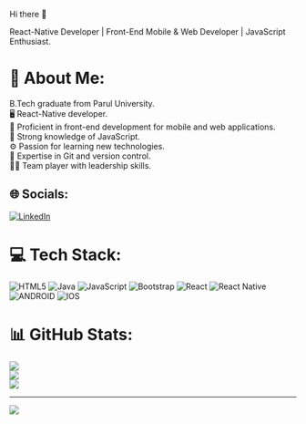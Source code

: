 Hi there 👋

React-Native Developer | Front-End Mobile & Web Developer | JavaScript Enthusiast.

# 💫 About Me:
 B.Tech graduate from Parul University.<br>🖥️  React-Native developer.<br>📱  Proficient in front-end development for mobile and web applications.<br>📒  Strong knowledge of JavaScript.<br>⚙️  Passion for learning new technologies.<br>🥼  Expertise in Git and version control.<br>🧑‍🏫  Team player with leadership skills.<br>


## 🌐 Socials:
[![LinkedIn](https://img.shields.io/badge/LinkedIn-%230077B5.svg?logo=linkedin&logoColor=white)](https://linkedin.com/in/juhil-gajera) 

# 💻 Tech Stack:
![HTML5](https://img.shields.io/badge/html5-%23E34F26.svg?style=for-the-badge&logo=html5&logoColor=white) ![Java](https://img.shields.io/badge/java-%23ED8B00.svg?style=for-the-badge&logo=java&logoColor=white) ![JavaScript](https://img.shields.io/badge/javascript-%23323330.svg?style=for-the-badge&logo=javascript&logoColor=%23F7DF1E) ![Bootstrap](https://img.shields.io/badge/bootstrap-%23563D7C.svg?style=for-the-badge&logo=bootstrap&logoColor=white) ![React](https://img.shields.io/badge/react-%2320232a.svg?style=for-the-badge&logo=react&logoColor=%2361DAFB) ![React Native](https://img.shields.io/badge/react_native-%2320232a.svg?style=for-the-badge&logo=react&logoColor=%2361DAFB) ![ANDROID](https://img.shields.io/badge/android-%2320232a.svg?style=for-the-badge&logo=android&logoColor=%a4c639) ![IOS](https://img.shields.io/badge/IOS-%2320232a.svg?style=for-the-badge&logo=apple&logoColor=white)
# 📊 GitHub Stats:
![](https://github-readme-stats.vercel.app/api?username=JuhilGajera&theme=dark&hide_border=false&include_all_commits=false&count_private=false)<br/>
![](https://github-readme-streak-stats.herokuapp.com/?user=JuhilGajera&theme=dark&hide_border=false)<br/>
![](https://github-readme-stats.vercel.app/api/top-langs/?username=JuhilGajera&theme=dark&hide_border=false&include_all_commits=false&count_private=false&layout=compact)

---
[![](https://visitcount.itsvg.in/api?id=JuhilGajera&icon=0&color=0)](https://visitcount.itsvg.in)

<!-- Proudly created with GPRM ( https://gprm.itsvg.in ) -->
